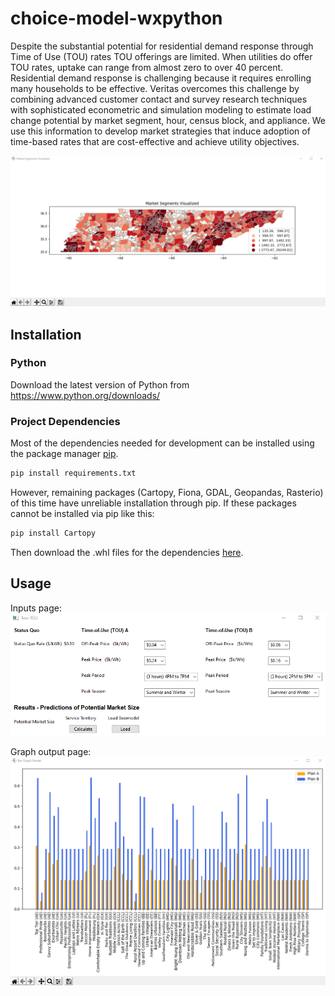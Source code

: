 # choice-model-wxpython
Despite the substantial potential for residential demand response through Time of Use (TOU) rates TOU offerings are limited.
When utilities do offer TOU rates, uptake can range from almost zero to over 40 percent.
Residential demand response is challenging because it requires enrolling many households to be
effective. Veritas overcomes this challenge by combining advanced customer contact and survey
research techniques with sophisticated econometric and simulation modeling to estimate load
change potential by market segment, hour, census block, and appliance. We use this information to
develop market strategies that induce adoption of time-based rates that are cost-effective and
achieve utility objectives.

![geomap](img/geomap.png)
## Installation

### Python
Download the latest version of Python from https://www.python.org/downloads/

### Project Dependencies
Most of the dependencies needed for development can be installed using the package manager [pip](https://pip.pypa.io/en/stable/).
```bash
pip install requirements.txt
```
However, remaining packages (Cartopy, Fiona, GDAL, Geopandas, Rasterio) of this time have unreliable installation through pip. If these packages
cannot be installed via pip like this:
```bash
pip install Cartopy
```
Then download the .whl files for the dependencies [here](https://www.lfd.uci.edu/~gohlke/pythonlibs/#gdal).

## Usage
Inputs page:
![input](img/input.png)

Graph output page:
![graph](img/graph.png)
